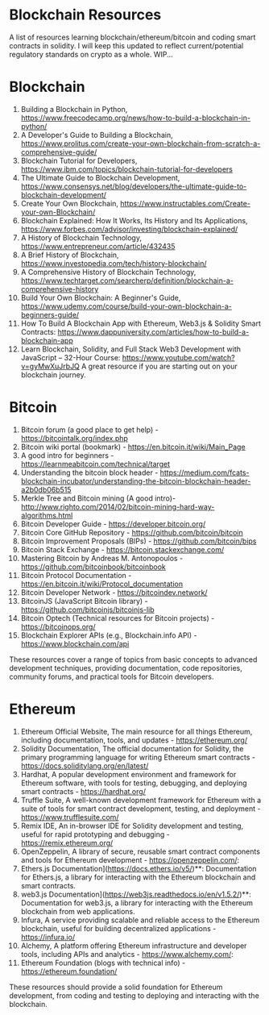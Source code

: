 
# Blockchain Resources

A list of resources learning blockchain/ethereum/bitcoin and coding smart contracts in solidity. I will keep this updated to reflect current/potential regulatory standards on crypto as a whole. WIP...

Blockchain
==========

  1. Building a Blockchain in Python, https://www.freecodecamp.org/news/how-to-build-a-blockchain-in-python/
  2. A Developer's Guide to Building a Blockchain, https://www.prolitus.com/create-your-own-blockchain-from-scratch-a-comprehensive-guide/
  3. Blockchain Tutorial for Developers, https://www.ibm.com/topics/blockchain-tutorial-for-developers
  4. The Ultimate Guide to Blockchain Development, https://www.consensys.net/blog/developers/the-ultimate-guide-to-blockchain-development/
  5. Create Your Own Blockchain, https://www.instructables.com/Create-your-own-Blockchain/
  6. Blockchain Explained: How It Works, Its History and Its Applications, https://www.forbes.com/advisor/investing/blockchain-explained/
  7. A History of Blockchain Technology, https://www.entrepreneur.com/article/432435
  8. A Brief History of Blockchain, https://www.investopedia.com/tech/history-blockchain/
  9. A Comprehensive History of Blockchain Technology, https://www.techtarget.com/searcherp/definition/blockchain-a-comprehensive-history
  10. Build Your Own Blockchain: A Beginner's Guide, https://www.udemy.com/course/build-your-own-blockchain-a-beginners-guide/
  11. How To Build A Blockchain App with Ethereum, Web3.js & Solidity Smart Contracts: https://www.dappuniversity.com/articles/how-to-build-a-blockchain-app
  12.  Learn Blockchain, Solidity, and Full Stack Web3 Development with JavaScript – 32-Hour Course: https://www.youtube.com/watch?v=gyMwXuJrbJQ
       A great resource if you are starting out on your blockchain journey.
       
Bitcoin
=======

  1. Bitcoin forum (a good place to get help) - https://bitcointalk.org/index.php
  2. Bitcoin wiki portal (bookmark) - https://en.bitcoin.it/wiki/Main_Page
  3. A good intro for beginners - https://learnmeabitcoin.com/technical/target
  4. Understanding the bitcoin block header - https://medium.com/fcats-blockchain-incubator/understanding-the-bitcoin-blockchain-header-a2b0db06b515
  5. Merkle Tree and Bitcoin mining (A good intro)- http://www.righto.com/2014/02/bitcoin-mining-hard-way-algorithms.html
  1. Bitcoin Developer Guide - https://developer.bitcoin.org/
  2. Bitcoin Core GitHub Repository - https://github.com/bitcoin/bitcoin
  3. Bitcoin Improvement Proposals (BIPs) - https://github.com/bitcoin/bips
  4. Bitcoin Stack Exchange - https://bitcoin.stackexchange.com/
  5. Mastering Bitcoin by Andreas M. Antonopoulos - https://github.com/bitcoinbook/bitcoinbook
  6. Bitcoin Protocol Documentation - https://en.bitcoin.it/wiki/Protocol_documentation
  7. Bitcoin Developer Network - https://bitcoindev.network/
  8. BitcoinJS (JavaScript Bitcoin library) - https://github.com/bitcoinjs/bitcoinjs-lib
  9. Bitcoin Optech (Technical resources for Bitcoin projects) - https://bitcoinops.org/
  10. Blockchain Explorer APIs (e.g., Blockchain.info API) - https://www.blockchain.com/api

These resources cover a range of topics from basic concepts to advanced development techniques, providing documentation, code repositories, community forums, and practical tools for Bitcoin developers. 

Ethereum
========

1. Ethereum Official Website, The main resource for all things Ethereum, including documentation, tools, and updates - https://ethereum.org/
2. Solidity Documentation, The official documentation for Solidity, the primary programming language for writing Ethereum smart contracts - https://docs.soliditylang.org/en/latest/
3. Hardhat, A popular development environment and framework for Ethereum software, with tools for testing, debugging, and deploying smart contracts - https://hardhat.org/
4. Truffle Suite, A well-known development framework for Ethereum with a suite of tools for smart contract development, testing, and deployment - https://www.trufflesuite.com/
5. Remix IDE, An in-browser IDE for Solidity development and testing, useful for rapid prototyping and debugging - https://remix.ethereum.org/
6. OpenZeppelin, A library of secure, reusable smart contract components and tools for Ethereum development - https://openzeppelin.com/: 
7. Ethers.js Documentation](https://docs.ethers.io/v5/)**: Documentation for Ethers.js, a library for interacting with the Ethereum blockchain and smart contracts.
8. web3.js Documentation](https://web3js.readthedocs.io/en/v1.5.2/)**: Documentation for web3.js, a library for interacting with the Ethereum blockchain from web applications.
9. Infura, A service providing scalable and reliable access to the Ethereum blockchain, useful for building decentralized applications - https://infura.io/ 
10. Alchemy, A platform offering Ethereum infrastructure and developer tools, including APIs and analytics - https://www.alchemy.com/: 
11. Ethereum Foundation (blogs with technical info) - https://ethereum.foundation/

These resources should provide a solid foundation for Ethereum development, from coding and testing to deploying and interacting with the blockchain.
  



